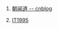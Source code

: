 1. [朝闻道 -- cnblog](https://www.cnblogs.com/findumars/)

2. [IT1995](https://blog.csdn.net/qq78442761)


